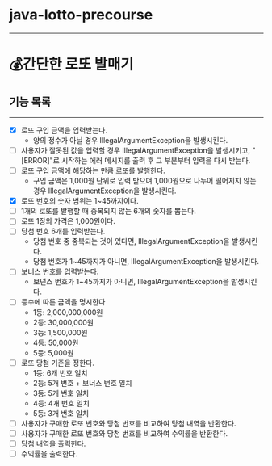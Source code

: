 # java-lotto-precourse

---

# 💰간단한 로또 발매기


## 기능 목록

---


- [x] 로또 구입 금액을 입력받는다.
  - 양의 정수가 아닐 경우 IllegalArgumentException을 발생시킨다.
- [ ] 사용자가 잘못된 값을 입력할 경우 IllegalArgumentException을 발생시키고, "[ERROR]"로 시작하는 에러 메시지를 출력 후 그 부분부터 입력을 다시 받는다.
- [ ] 로또 구입 금액에 해당하는 만큼 로또를 발행한다.
  - 구입 금액은 1,000원 단위로 입력 받으며 1,000원으로 나누어 떨어지지 않는 경우 IllegalArgumentException을 발생시킨다.
- [x] 로또 번호의 숫자 범위는 1~45까지이다.
- [ ] 1개의 로또를 발행할 때 중복되지 않는 6개의 숫자를 뽑는다.
- [ ] 로또 1장의 가격은 1,000원이다.
- [ ] 당첨 번호 6개를 입력받는다.
  - 당첨 번호 중 중복되는 것이 있다면, IllegalArgumentException을 발생시킨다.
  - 당첨 번호가 1~45까지가 아니면, IllegalArgumentException을 발생시킨다.
- [ ] 보너스 번호를 입력받는다.
  - 보넌스 번호가 1~45까지가 아니면, IllegalArgumentException을 발생시킨다.
- [ ] 등수에 따른 금액을 명시한다
  - 1등: 2,000,000,000원
  - 2등: 30,000,000원
  - 3등: 1,500,000원
  - 4등: 50,000원
  - 5등: 5,000원
- [ ] 로또 당첨 기준을 정한다.
  - 1등: 6개 번호 일치
  - 2등: 5개 번호 + 보너스 번호 일치
  - 3등: 5개 번호 일치
  - 4등: 4개 번호 일치
  - 5등: 3개 번호 일치
- [ ] 사용자가 구매한 로또 번호와 당첨 번호를 비교하여 당첨 내역을 반환한다.
- [ ] 사용자가 구매한 로또 번호와 당첨 번호를 비교하여 수익률을 반환한다.
- [ ] 당첨 내역을 출력한다.
- [ ] 수익률을 출력한다.